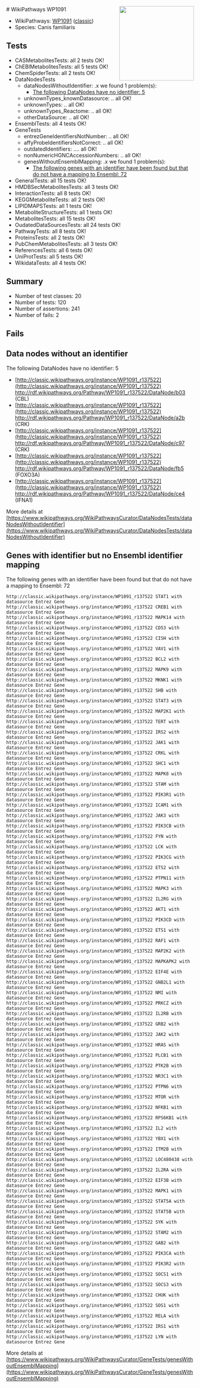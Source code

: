 <img style="float: right; width: 200px" src="https://upload.wikimedia.org/wikipedia/commons/thumb/8/83/Wplogo_with_text_500.png/640px-Wplogo_with_text_500.png" />
# WikiPathways WP1091

* WikiPathways: [WP1091](https://wikipathways.org/pathways/WP1091) ([classic](https://classic.wikipathways.org/instance/WP1091))
* Species: Canis familiaris
## Tests
* CASMetabolitesTests: all 2 tests OK!
* ChEBIMetabolitesTests: all 5 tests OK!
* ChemSpiderTests: all 2 tests OK!
* DataNodesTests
    * dataNodesWithoutIdentifier: .x we found 1 problem(s):
        * [The following DataNodes have no identifier: 5](#d2d32fa4)
    * unknownTypes_knownDatasource: .. all OK!
    * unknownTypes: .. all OK!
    * unknownTypes_Reactome: .. all OK!
    * otherDataSource: .. all OK!
* EnsemblTests: all 4 tests OK!
* GeneTests
    * entrezGeneIdentifiersNotNumber: .. all OK!
    * affyProbeIdentifiersNotCorrect: .. all OK!
    * outdatedIdentifiers: .... all OK!
    * nonNumericHGNCAccessionNumbers: .. all OK!
    * genesWithoutEnsemblMapping: .x we found 1 problem(s):
        * [The following genes with an identifier have been found but that do not have a mapping to Ensembl: 72](#c4e543c9)
* GeneralTests: all 15 tests OK!
* HMDBSecMetabolitesTests: all 3 tests OK!
* InteractionTests: all 8 tests OK!
* KEGGMetaboliteTests: all 2 tests OK!
* LIPIDMAPSTests: all 1 tests OK!
* MetaboliteStructureTests: all 1 tests OK!
* MetabolitesTests: all 15 tests OK!
* OudatedDataSourcesTests: all 24 tests OK!
* PathwayTests: all 8 tests OK!
* ProteinsTests: all 2 tests OK!
* PubChemMetabolitesTests: all 3 tests OK!
* ReferencesTests: all 6 tests OK!
* UniProtTests: all 5 tests OK!
* WikidataTests: all 4 tests OK!


## Summary

* Number of test classes: 20
* Number of tests: 120
* Number of assertions: 241
* Number of fails: 2

## Fails

<a name="d2d32fa4" />

## Data nodes without an identifier

The following DataNodes have no identifier: 5

* [http://classic.wikipathways.org/instance/WP1091_r137522](http://classic.wikipathways.org/instance/WP1091_r137522) http://rdf.wikipathways.org/Pathway/WP1091_r137522/DataNode/b03 (CBL)
* [http://classic.wikipathways.org/instance/WP1091_r137522](http://classic.wikipathways.org/instance/WP1091_r137522) http://rdf.wikipathways.org/Pathway/WP1091_r137522/DataNode/a2b (CRK)
* [http://classic.wikipathways.org/instance/WP1091_r137522](http://classic.wikipathways.org/instance/WP1091_r137522) http://rdf.wikipathways.org/Pathway/WP1091_r137522/DataNode/c97 (CRK)
* [http://classic.wikipathways.org/instance/WP1091_r137522](http://classic.wikipathways.org/instance/WP1091_r137522) http://rdf.wikipathways.org/Pathway/WP1091_r137522/DataNode/fb5 (FOXO3A)
* [http://classic.wikipathways.org/instance/WP1091_r137522](http://classic.wikipathways.org/instance/WP1091_r137522) http://rdf.wikipathways.org/Pathway/WP1091_r137522/DataNode/ce4 (IFNA1)


More details at [https://www.wikipathways.org/WikiPathwaysCurator/DataNodesTests/dataNodesWithoutIdentifier](https://www.wikipathways.org/WikiPathwaysCurator/DataNodesTests/dataNodesWithoutIdentifier)

<a name="c4e543c9" />

## Genes with identifier but no Ensembl identifier mapping

The following genes with an identifier have been found but that do not have a mapping to Ensembl: 72
```
http://classic.wikipathways.org/instance/WP1091_r137522 STAT1 with datasource Entrez Gene
http://classic.wikipathways.org/instance/WP1091_r137522 CREB1 with datasource Entrez Gene
http://classic.wikipathways.org/instance/WP1091_r137522 MAPK14 with datasource Entrez Gene
http://classic.wikipathways.org/instance/WP1091_r137522 CD53 with datasource Entrez Gene
http://classic.wikipathways.org/instance/WP1091_r137522 CISH with datasource Entrez Gene
http://classic.wikipathways.org/instance/WP1091_r137522 VAV1 with datasource Entrez Gene
http://classic.wikipathways.org/instance/WP1091_r137522 BCL2 with datasource Entrez Gene
http://classic.wikipathways.org/instance/WP1091_r137522 MAPK9 with datasource Entrez Gene
http://classic.wikipathways.org/instance/WP1091_r137522 MKNK1 with datasource Entrez Gene
http://classic.wikipathways.org/instance/WP1091_r137522 SHB with datasource Entrez Gene
http://classic.wikipathways.org/instance/WP1091_r137522 STAT3 with datasource Entrez Gene
http://classic.wikipathways.org/instance/WP1091_r137522 MAP2K1 with datasource Entrez Gene
http://classic.wikipathways.org/instance/WP1091_r137522 TERT with datasource Entrez Gene
http://classic.wikipathways.org/instance/WP1091_r137522 IRS2 with datasource Entrez Gene
http://classic.wikipathways.org/instance/WP1091_r137522 JAK1 with datasource Entrez Gene
http://classic.wikipathways.org/instance/WP1091_r137522 CRKL with datasource Entrez Gene
http://classic.wikipathways.org/instance/WP1091_r137522 SHC1 with datasource Entrez Gene
http://classic.wikipathways.org/instance/WP1091_r137522 MAPK8 with datasource Entrez Gene
http://classic.wikipathways.org/instance/WP1091_r137522 STAM with datasource Entrez Gene
http://classic.wikipathways.org/instance/WP1091_r137522 PIK3R1 with datasource Entrez Gene
http://classic.wikipathways.org/instance/WP1091_r137522 ICAM1 with datasource Entrez Gene
http://classic.wikipathways.org/instance/WP1091_r137522 JAK3 with datasource Entrez Gene
http://classic.wikipathways.org/instance/WP1091_r137522 PIK3CB with datasource Entrez Gene
http://classic.wikipathways.org/instance/WP1091_r137522 FYN with datasource Entrez Gene
http://classic.wikipathways.org/instance/WP1091_r137522 LCK with datasource Entrez Gene
http://classic.wikipathways.org/instance/WP1091_r137522 PIK3CG with datasource Entrez Gene
http://classic.wikipathways.org/instance/WP1091_r137522 ETS2 with datasource Entrez Gene
http://classic.wikipathways.org/instance/WP1091_r137522 PTPN11 with datasource Entrez Gene
http://classic.wikipathways.org/instance/WP1091_r137522 MAPK3 with datasource Entrez Gene
http://classic.wikipathways.org/instance/WP1091_r137522 IL2RG with datasource Entrez Gene
http://classic.wikipathways.org/instance/WP1091_r137522 AKT1 with datasource Entrez Gene
http://classic.wikipathways.org/instance/WP1091_r137522 PIK3CD with datasource Entrez Gene
http://classic.wikipathways.org/instance/WP1091_r137522 ETS1 with datasource Entrez Gene
http://classic.wikipathways.org/instance/WP1091_r137522 RAF1 with datasource Entrez Gene
http://classic.wikipathways.org/instance/WP1091_r137522 MAP2K2 with datasource Entrez Gene
http://classic.wikipathways.org/instance/WP1091_r137522 MAPKAPK2 with datasource Entrez Gene
http://classic.wikipathways.org/instance/WP1091_r137522 EIF4E with datasource Entrez Gene
http://classic.wikipathways.org/instance/WP1091_r137522 GNB2L1 with datasource Entrez Gene
http://classic.wikipathways.org/instance/WP1091_r137522 NMI with datasource Entrez Gene
http://classic.wikipathways.org/instance/WP1091_r137522 PRKCZ with datasource Entrez Gene
http://classic.wikipathways.org/instance/WP1091_r137522 IL2RB with datasource Entrez Gene
http://classic.wikipathways.org/instance/WP1091_r137522 GRB2 with datasource Entrez Gene
http://classic.wikipathways.org/instance/WP1091_r137522 JAK2 with datasource Entrez Gene
http://classic.wikipathways.org/instance/WP1091_r137522 HRAS with datasource Entrez Gene
http://classic.wikipathways.org/instance/WP1091_r137522 PLCB1 with datasource Entrez Gene
http://classic.wikipathways.org/instance/WP1091_r137522 PTK2B with datasource Entrez Gene
http://classic.wikipathways.org/instance/WP1091_r137522 NR3C1 with datasource Entrez Gene
http://classic.wikipathways.org/instance/WP1091_r137522 PTPN6 with datasource Entrez Gene
http://classic.wikipathways.org/instance/WP1091_r137522 MTOR with datasource Entrez Gene
http://classic.wikipathways.org/instance/WP1091_r137522 NFKB1 with datasource Entrez Gene
http://classic.wikipathways.org/instance/WP1091_r137522 RPS6KB1 with datasource Entrez Gene
http://classic.wikipathways.org/instance/WP1091_r137522 IL2 with datasource Entrez Gene
http://classic.wikipathways.org/instance/WP1091_r137522 YBX1 with datasource Entrez Gene
http://classic.wikipathways.org/instance/WP1091_r137522 ITM2B with datasource Entrez Gene
http://classic.wikipathways.org/instance/WP1091_r137522 LOC480438 with datasource Entrez Gene
http://classic.wikipathways.org/instance/WP1091_r137522 IL2RA with datasource Entrez Gene
http://classic.wikipathways.org/instance/WP1091_r137522 EIF3B with datasource Entrez Gene
http://classic.wikipathways.org/instance/WP1091_r137522 MAPK1 with datasource Entrez Gene
http://classic.wikipathways.org/instance/WP1091_r137522 STAT5A with datasource Entrez Gene
http://classic.wikipathways.org/instance/WP1091_r137522 STAT5B with datasource Entrez Gene
http://classic.wikipathways.org/instance/WP1091_r137522 SYK with datasource Entrez Gene
http://classic.wikipathways.org/instance/WP1091_r137522 STAM2 with datasource Entrez Gene
http://classic.wikipathways.org/instance/WP1091_r137522 GAB2 with datasource Entrez Gene
http://classic.wikipathways.org/instance/WP1091_r137522 PIK3CA with datasource Entrez Gene
http://classic.wikipathways.org/instance/WP1091_r137522 PIK3R2 with datasource Entrez Gene
http://classic.wikipathways.org/instance/WP1091_r137522 SOCS1 with datasource Entrez Gene
http://classic.wikipathways.org/instance/WP1091_r137522 SOCS3 with datasource Entrez Gene
http://classic.wikipathways.org/instance/WP1091_r137522 CHUK with datasource Entrez Gene
http://classic.wikipathways.org/instance/WP1091_r137522 SOS1 with datasource Entrez Gene
http://classic.wikipathways.org/instance/WP1091_r137522 RELA with datasource Entrez Gene
http://classic.wikipathways.org/instance/WP1091_r137522 IRS1 with datasource Entrez Gene
http://classic.wikipathways.org/instance/WP1091_r137522 LYN with datasource Entrez Gene
```

More details at [https://www.wikipathways.org/WikiPathwaysCurator/GeneTests/genesWithoutEnsemblMapping](https://www.wikipathways.org/WikiPathwaysCurator/GeneTests/genesWithoutEnsemblMapping)

